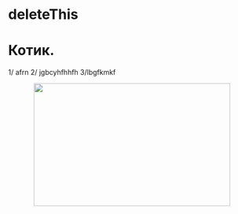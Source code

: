 # deleteThis

# Котик.
1/ afrn 
2/ jgbcyhfhhfh
3/lbgfkmkf
<p align="center">
  <img width="400" height="250" src="https://www.google.com/url?sa=i&url=https%3A%2F%2Fpikabu.ru%2Fstory%2Fgrustnyiy_kotik_10160958&psig=AOvVaw1mqyf14FYRa87ArxfKwWWB&ust=1757394523253000&source=images&cd=vfe&opi=89978449&ved=0CBUQjRxqFwoTCOjVjvyyyI8DFQAAAAAdAAAAABAK">